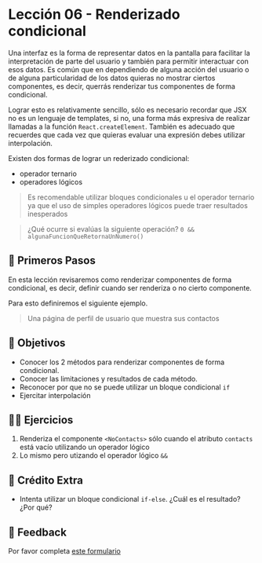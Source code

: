 # Lección 06 - Renderizado condicional

Una interfaz es la forma de representar datos en la pantalla para facilitar la interpretación de parte del usuario y también para permitir interactuar con esos datos. Es común que en dependiendo de alguna acción del usuario o de alguna particularidad de los datos quieras no mostrar ciertos componentes, es decir, querrás renderizar tus componentes de forma condicional.

Lograr esto es relativamente sencillo, sólo es necesario recordar que JSX no es un lenguaje de templates, si no, una forma más expresiva de realizar llamadas a la función `React.createElement`. También es adecuado que recuerdes que cada vez que quieras evaluar una expresión debes utilizar interpolación.

Existen dos formas de lograr un rederizado condicional:

- operador ternario
- operadores lógicos

> Es recomendable utilizar bloques condicionales u el operador ternario ya que el uso de simples operadores lógicos puede traer resultados inesperados

> ¿Qué ocurre si evalúas la siguiente operación? `0 && algunaFuncionQueRetornaUnNumero()`

## 🐾 Primeros Pasos

En esta lección revisaremos como renderizar componentes de forma condicional, es decir, definir cuando ser renderiza o no cierto componente.

Para esto definiremos el siguiente ejemplo.

> Una página de perfil de usuario que muestra sus contactos

## 🎯 Objetivos

- Conocer los 2 métodos para renderizar componentes de forma condicional.
- Conocer las limitaciones y resultados de cada método.
- Reconocer por que no se puede utilizar un bloque condicional `if`
- Ejercitar interpolación

## 🏋️‍♂️ Ejercicios

1. Renderiza el componente `<NoContacts>` sólo cuando el atributo `contacts` está vacío utilizando un operador lógico
2. Lo mismo pero utizando el operador lógico `&&`

## 🍬  Crédito Extra

- Intenta utilizar un bloque condicional `if-else`. ¿Cuál es el resultado? ¿Por qué?


## 📣 Feedback
Por favor completa [este formulario](https://docs.google.com/forms/d/e/1FAIpQLSfVXaAKvJ7aj_de08YTet3g4Go5FV7QrI9TJWkYI1UDg1KW6A/viewform?usp=pp_url&entry.1045988887=Lección%2006)